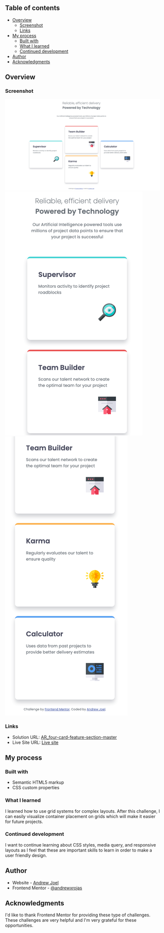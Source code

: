 ## Table of contents

- [Overview](#overview)
  - [Screenshot](#screenshot)
  - [Links](#links)
- [My process](#my-process)
  - [Built with](#built-with)
  - [What I learned](#what-i-learned)
  - [Continued development](#continued-development)
- [Author](#author)
- [Acknowledgments](#acknowledgments)


## Overview

### Screenshot

![Desktop View](./images/DesktopView.png)
![Mobile View](./images/mobileView1.png)
![Mobile View](./images/mobileView2.png)


### Links

- Solution URL: [AR_four-card-feature-section-master](https://github.com/andrewxrojas/AR_four-card-feature-section-master.git)
- Live Site URL: [Live site](https://andrewxrojas.github.io/AR_four-card-feature-section-master/)

## My process

### Built with

- Semantic HTML5 markup
- CSS custom properties

### What I learned

I learned how to use grid systems for complex layouts.  After this challenge, I can easily visualize container placement on grids which will make it easier for future projects. 

### Continued development

I want to continue learning about CSS styles, media query, and responsive layouts as I feel that these are important skills to learn in order to make a user friendly design.

## Author

- Website - [Andrew Joel](https://www.andrewxrojas.com)
- Frontend Mentor - [@andrewxrojas](https://www.frontendmentor.io/profile/andrewxrojas)

## Acknowledgments

I'd like to thank Frontend Mentor for providing these type of challenges. These challenges are very helpful and I'm very grateful for these opportunities.
